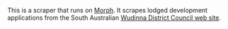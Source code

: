 This is a scraper that runs on [Morph](https://morph.io).  It scrapes lodged development applications from the South Australian [Wudinna District Council web site](https://www.wudinna.sa.gov.au).
